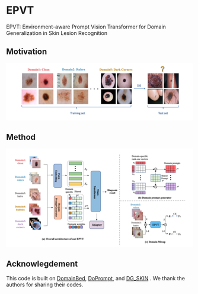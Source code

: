 # EPVT
EPVT: Environment-aware Prompt Vision Transformer for Domain Generalization in Skin Lesion Recognition
## Motivation
![alt text](image/motivation.png)
## Method
<img src="image/method.png" alt="My Image" width="1000">




## Acknowlegdement

This code is built on [DomainBed](https://github.com/facebookresearch/DomainBed), [DoPrompt](https://github.com/zhengzangw/DoPrompt), and [DG_SKIN](https://github.com/alceubissoto/artifact-generalization-skin) . We thank the authors for sharing their codes.
